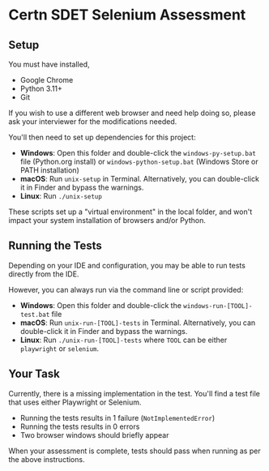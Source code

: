 # Certn SDET Selenium Assessment

## Setup

You must have installed,

- Google Chrome
- Python 3.11+
- Git

If you wish to use a different web browser and need help doing so, please ask
your interviewer for the modifications needed.

You'll then need to set up dependencies for this project:

- **Windows**: Open this folder and double-click the `windows-py-setup.bat` file
  (Python.org install) or `windows-python-setup.bat` (Windows Store or PATH
  installation)
- **macOS**: Run `unix-setup` in Terminal. Alternatively, you can double-click
  it in Finder and bypass the warnings.
- **Linux**: Run `./unix-setup`

These scripts set up a "virtual environment" in the local folder, and won't
impact your system installation of browsers and/or Python.

## Running the Tests

Depending on your IDE and configuration, you may be able to run tests directly
from the IDE.

However, you can always run via the command line or script provided:
- **Windows**: Open this folder and double-click the `windows-run-[TOOL]-test.bat`
  file
- **macOS**: Run `unix-run-[TOOL]-tests` in Terminal. Alternatively, you can
  double-click it in Finder and bypass the warnings.
- **Linux**: Run `./unix-run-[TOOL]-tests`
where `TOOL` can be either `playwright` or `selenium`.

## Your Task

Currently, there is a missing implementation in the test. You'll find a test file
that uses either Playwright or Selenium.

- Running the tests results in 1 failure (`NotImplementedError`)
- Running the tests results in 0 errors
- Two browser windows should briefly appear

When your assessment is complete, tests should pass when running as per the
above instructions.
